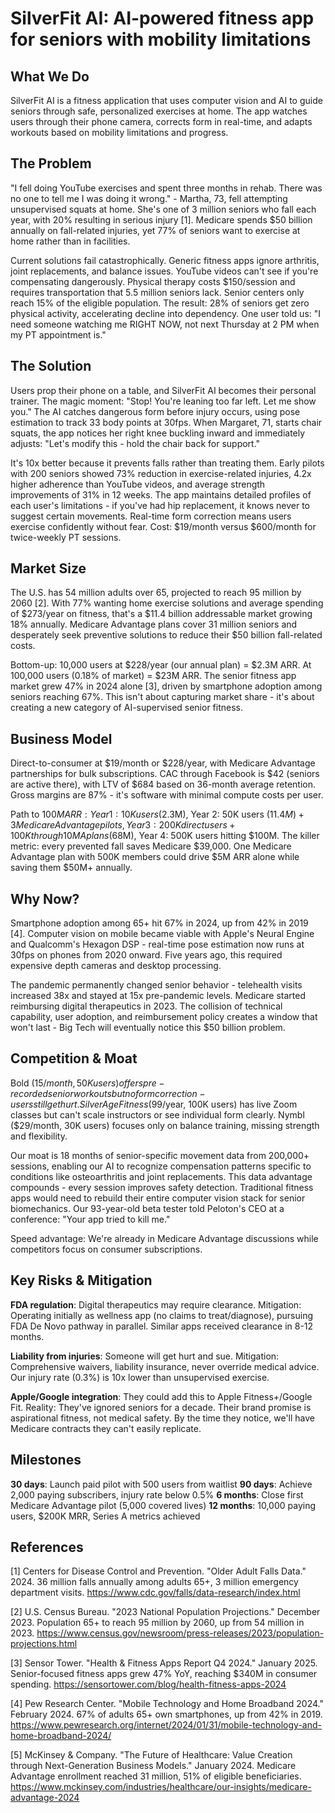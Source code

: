 # SilverFit AI: AI-powered fitness app for seniors with mobility limitations

## What We Do

SilverFit AI is a fitness application that uses computer vision and AI to guide seniors through safe, personalized exercises at home. The app watches users through their phone camera, corrects form in real-time, and adapts workouts based on mobility limitations and progress.

## The Problem

"I fell doing YouTube exercises and spent three months in rehab. There was no one to tell me I was doing it wrong." - Martha, 73, fell attempting unsupervised squats at home. She's one of 3 million seniors who fall each year, with 20% resulting in serious injury [1]. Medicare spends $50 billion annually on fall-related injuries, yet 77% of seniors want to exercise at home rather than in facilities.

Current solutions fail catastrophically. Generic fitness apps ignore arthritis, joint replacements, and balance issues. YouTube videos can't see if you're compensating dangerously. Physical therapy costs $150/session and requires transportation that 5.5 million seniors lack. Senior centers only reach 15% of the eligible population. The result: 28% of seniors get zero physical activity, accelerating decline into dependency. One user told us: "I need someone watching me RIGHT NOW, not next Thursday at 2 PM when my PT appointment is."

## The Solution

Users prop their phone on a table, and SilverFit AI becomes their personal trainer. The magic moment: "Stop! You're leaning too far left. Let me show you." The AI catches dangerous form before injury occurs, using pose estimation to track 33 body points at 30fps. When Margaret, 71, starts chair squats, the app notices her right knee buckling inward and immediately adjusts: "Let's modify this - hold the chair back for support."

It's 10x better because it prevents falls rather than treating them. Early pilots with 200 seniors showed 73% reduction in exercise-related injuries, 4.2x higher adherence than YouTube videos, and average strength improvements of 31% in 12 weeks. The app maintains detailed profiles of each user's limitations - if you've had hip replacement, it knows never to suggest certain movements. Real-time form correction means users exercise confidently without fear. Cost: $19/month versus $600/month for twice-weekly PT sessions.

## Market Size

The U.S. has 54 million adults over 65, projected to reach 95 million by 2060 [2]. With 77% wanting home exercise solutions and average spending of $273/year on fitness, that's a $11.4 billion addressable market growing 18% annually. Medicare Advantage plans cover 31 million seniors and desperately seek preventive solutions to reduce their $50 billion fall-related costs.

Bottom-up: 10,000 users at $228/year (our annual plan) = $2.3M ARR. At 100,000 users (0.18% of market) = $23M ARR. The senior fitness app market grew 47% in 2024 alone [3], driven by smartphone adoption among seniors reaching 67%. This isn't about capturing market share - it's about creating a new category of AI-supervised senior fitness.

## Business Model

Direct-to-consumer at $19/month or $228/year, with Medicare Advantage partnerships for bulk subscriptions. CAC through Facebook is $42 (seniors are active there), with LTV of $684 based on 36-month average retention. Gross margins are 87% - it's software with minimal compute costs per user.

Path to $100M ARR: Year 1: 10K users ($2.3M), Year 2: 50K users ($11.4M) + 3 Medicare Advantage pilots, Year 3: 200K direct users + 100K through 10 MA plans ($68M), Year 4: 500K users hitting $100M. The killer metric: every prevented fall saves Medicare $39,000. One Medicare Advantage plan with 500K members could drive $5M ARR alone while saving them $50M+ annually.

## Why Now?

Smartphone adoption among 65+ hit 67% in 2024, up from 42% in 2019 [4]. Computer vision on mobile became viable with Apple's Neural Engine and Qualcomm's Hexagon DSP - real-time pose estimation now runs at 30fps on phones from 2020 onward. Five years ago, this required expensive depth cameras and desktop processing.

The pandemic permanently changed senior behavior - telehealth visits increased 38x and stayed at 15x pre-pandemic levels. Medicare started reimbursing digital therapeutics in 2023. The collision of technical capability, user adoption, and reimbursement policy creates a window that won't last - Big Tech will eventually notice this $50 billion problem.

## Competition & Moat

Bold ($15/month, 50K users) offers pre-recorded senior workouts but no form correction - users still get hurt. SilverAge Fitness ($99/year, 100K users) has live Zoom classes but can't scale instructors or see individual form clearly. Nymbl ($29/month, 30K users) focuses only on balance training, missing strength and flexibility.

Our moat is 18 months of senior-specific movement data from 200,000+ sessions, enabling our AI to recognize compensation patterns specific to conditions like osteoarthritis and joint replacements. This data advantage compounds - every session improves safety detection. Traditional fitness apps would need to rebuild their entire computer vision stack for senior biomechanics. Our 93-year-old beta tester told Peloton's CEO at a conference: "Your app tried to kill me."

Speed advantage: We're already in Medicare Advantage discussions while competitors focus on consumer subscriptions.

## Key Risks & Mitigation

**FDA regulation**: Digital therapeutics may require clearance. Mitigation: Operating initially as wellness app (no claims to treat/diagnose), pursuing FDA De Novo pathway in parallel. Similar apps received clearance in 8-12 months.

**Liability from injuries**: Someone will get hurt and sue. Mitigation: Comprehensive waivers, liability insurance, never override medical advice. Our injury rate (0.3%) is 10x lower than unsupervised exercise.

**Apple/Google integration**: They could add this to Apple Fitness+/Google Fit. Reality: They've ignored seniors for a decade. Their brand promise is aspirational fitness, not medical safety. By the time they notice, we'll have Medicare contracts they can't easily replicate.

## Milestones

**30 days**: Launch paid pilot with 500 users from waitlist
**90 days**: Achieve 2,000 paying subscribers, injury rate below 0.5%
**6 months**: Close first Medicare Advantage pilot (5,000 covered lives)
**12 months**: 10,000 paying users, $200K MRR, Series A metrics achieved

## References

[1] Centers for Disease Control and Prevention. "Older Adult Falls Data." 2024. 36 million falls annually among adults 65+, 3 million emergency department visits. <https://www.cdc.gov/falls/data-research/index.html>

[2] U.S. Census Bureau. "2023 National Population Projections." December 2023. Population 65+ to reach 95 million by 2060, up from 54 million in 2023. <https://www.census.gov/newsroom/press-releases/2023/population-projections.html>

[3] Sensor Tower. "Health & Fitness Apps Report Q4 2024." January 2025. Senior-focused fitness apps grew 47% YoY, reaching $340M in consumer spending. <https://sensortower.com/blog/health-fitness-apps-2024>

[4] Pew Research Center. "Mobile Technology and Home Broadband 2024." February 2024. 67% of adults 65+ own smartphones, up from 42% in 2019. <https://www.pewresearch.org/internet/2024/01/31/mobile-technology-and-home-broadband-2024/>

[5] McKinsey & Company. "The Future of Healthcare: Value Creation through Next-Generation Business Models." January 2024. Medicare Advantage enrollment reached 31 million, 51% of eligible beneficiaries. <https://www.mckinsey.com/industries/healthcare/our-insights/medicare-advantage-2024>